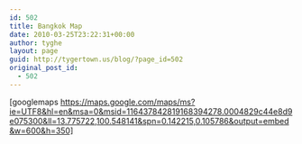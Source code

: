 ```yaml
---
id: 502
title: Bangkok Map
date: 2010-03-25T23:22:31+00:00
author: tyghe
layout: page
guid: http://tygertown.us/blog/?page_id=502
original_post_id:
  - 502
---
```

[googlemaps https://maps.google.com/maps/ms?ie=UTF8&hl=en&msa=0&msid=116437842819168394278.0004829c44e8d9e075300&ll=13.775722,100.548141&spn=0.142215,0.105786&output=embed&w=600&h=350]